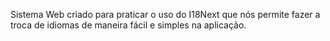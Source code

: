 Sistema Web criado para praticar o uso do I18Next que nós permite fazer a troca de idiomas de maneira fácil e simples na aplicação.
